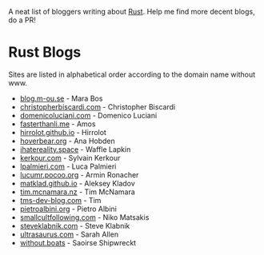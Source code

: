 A neat list of bloggers writing about [Rust](https://www.rust-lang.org/). Help me find more decent blogs, do a PR!

# Rust Blogs
Sites are listed in alphabetical order according to the domain name without www.

- [blog.m-ou.se](https://blog.m-ou.se/) - Mara Bos
- [christopherbiscardi.com](https://www.christopherbiscardi.com/garden) - Christopher Biscardi
- [domenicoluciani.com](https://domenicoluciani.com/) - Domenico Luciani
- [fasterthanli.me](https://fasterthanli.me/) - Amos
- [hirrolot.github.io](https://hirrolot.github.io/) - Hirrolot
- [hoverbear.org](https://hoverbear.org/blog/) - Ana Hobden
- [ihatereality.space](https://ihatereality.space/) - Waffle Lapkin
- [kerkour.com](https://kerkour.com/) - Sylvain Kerkour
- [lpalmieri.com](https://www.lpalmieri.com/) - Luca Palmieri
- [lucumr.pocoo.org](https://lucumr.pocoo.org/) - Armin Ronacher
- [matklad.github.io](https://matklad.github.io/) - Aleksey Kladov
- [tim.mcnamara.nz](https://tim.mcnamara.nz/) - Tim McNamara
- [tms-dev-blog.com](https://tms-dev-blog.com/) - Tim
- [pietroalbini.org](https://www.pietroalbini.org/blog/) - Pietro Albini
- [smallcultfollowing.com](https://smallcultfollowing.com/babysteps/) - Niko Matsakis
- [steveklabnik.com](https://steveklabnik.com/) - Steve Klabnik
- [ultrasaurus.com](https://ultrasaurus.com/) - Sarah Allen
- [without.boats](https://without.boats/blog/) - Saoirse Shipwreckt
